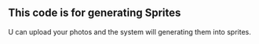 ## This code is for generating Sprites
U can upload your photos and the system will generating them into sprites.

